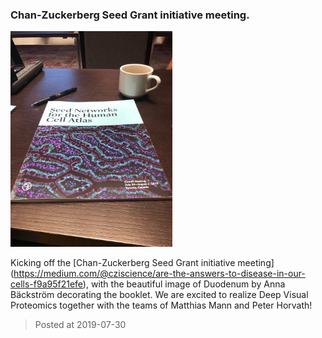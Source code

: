 ### Chan-Zuckerberg Seed Grant initiative meeting.
![image](./images/news_20190730.jpg)

Kicking off the [Chan-Zuckerberg Seed Grant initiative meeting] (https://medium.com/@cziscience/are-the-answers-to-disease-in-our-cells-f9a95f21efe), with the beautiful image of Duodenum by Anna Bäckström decorating the booklet. We are excited to realize Deep Visual Proteomics together with the teams of Matthias Mann and Peter Horvath!

> Posted at 2019-07-30




